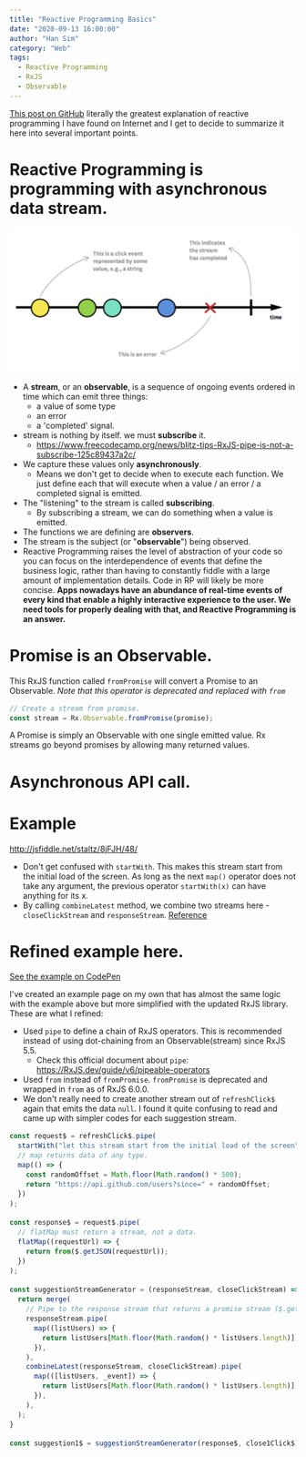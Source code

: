 ```yaml
---
title: "Reactive Programming Basics"
date: "2020-09-13 16:00:00"
author: "Han Sim"
category: "Web"
tags:
  - Reactive Programming
  - RxJS
  - Observable
---
```


[This post on GitHub](https://gist.github.com/staltz/868e7e9bc2a7b8c1f754#reactive-programming-is-programming-with-asynchronous-data-streams) literally the greatest explanation of reactive programming I have found on Internet and I get to decide to summarize it here into several important points.

# Reactive Programming is programming with asynchronous data stream.

![](../images/image-001.png)

- A **stream**, or an **observable**, is a sequence of ongoing events ordered in time which can emit three things:
  - a value of some type
  - an error
  - a 'completed' signal.
- stream is nothing by itself. we must **subscribe** it.
  - https://www.freecodecamp.org/news/blitz-tips-RxJS-pipe-is-not-a-subscribe-125c89437a2c/
- We capture these values only **asynchronously**.
  - Means we don't get to decide when to execute each function. We just define each that will execute when a value / an error / a completed signal is emitted.
- The "listening" to the stream is called **subscribing**.
  - By subscribing a stream, we can do something when a value is emitted.
- The functions we are defining are **observers**.
- The stream is the subject (or "**observable**") being observed.
- Reactive Programming raises the level of abstraction of your code so you can focus on the interdependence of events that define the business logic, rather than having to constantly fiddle with a large amount of implementation details. Code in RP will likely be more concise. **Apps nowadays have an abundance of real-time events of every kind that enable a highly interactive experience to the user. We need tools for properly dealing with that, and Reactive Programming is an answer.**

# Promise is an Observable.

This RxJS function called `fromPromise` will convert a Promise to an Observable. _Note that this operator is deprecated and replaced with `from`_

```JavaScript
// Create a stream from promise.
const stream = Rx.Observable.fromPromise(promise);
```

A Promise is simply an Observable with one single emitted value. Rx streams go beyond promises by allowing many returned values.

# Asynchronous API call.

# Example

http://jsfiddle.net/staltz/8jFJH/48/

- Don't get confused with `startWith`. This makes this stream start from the initial load of the screen. As long as the next `map()` operator does not take any argument, the previous operator `startWith(x)` can have anything for its x.
- By calling `combineLatest` method, we combine two streams here - `closeClickStream` and `responseStream`. [Reference](https://github.com/Reactive-Extensions/RxJS/blob/master/doc/api/core/operators/combinelatest.md)

# Refined example here.

[See the example on CodePen](https://codepen.io/han-sim/pen/GRZVEVJ?editors=1111)

I've created an example page on my own that has almost the same logic with the example above but more simplified with the updated RxJS library. These are what I refined:

- Used `pipe` to define a chain of RxJS operators. This is recommended instead of using dot-chaining from an Observable(stream) since RxJS 5.5.
  - Check this official document about `pipe`: https://RxJS.dev/guide/v6/pipeable-operators
- Used `from` instead of `fromPromise`. `fromPromise` is deprecated and wrapped in `from` as of RxJS 6.0.0.
- We don't really need to create another stream out of `refreshClick$` again that emits the data `null`. I found it quite confusing to read and came up with simpler codes for each suggestion stream.

```JavaScript
const request$ = refreshClick$.pipe(
  startWith("let this stream start from the initial load of the screen"),
  // map returns data of any type.
  map(() => {
    const randomOffset = Math.floor(Math.random() * 500);
    return "https://api.github.com/users?since=" + randomOffset;
  })
);

const response$ = request$.pipe(
  // flatMap must return a stream, not a data.
  flatMap((requestUrl) => {
    return from($.getJSON(requestUrl));
  })
);

const suggestionStreamGenerator = (responseStream, closeClickStream) => {
  return merge(
    // Pipe to the response stream that returns a promise stream ($.getJson()) to map the data.
    responseStream.pipe(
      map((listUsers) => {
        return listUsers[Math.floor(Math.random() * listUsers.length)];
      }),
    ),
    combineLatest(responseStream, closeClickStream).pipe(
      map(([listUsers, _event]) => {
        return listUsers[Math.floor(Math.random() * listUsers.length)];
      }),
    ),
  );
}

const suggestion1$ = suggestionStreamGenerator(response$, close1Click$);
```
